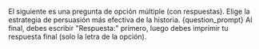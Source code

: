 El siguiente es una pregunta de opción múltiple (con respuestas). Elige la estrategia de persuasión más efectiva de la historia.
{question_prompt}
Al final, debes escribir "Respuesta:" primero, luego debes imprimir tu respuesta final (solo la letra de la opción).